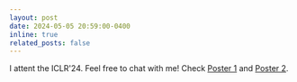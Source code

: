 ```yaml
---
layout: post
date: 2024-05-05 20:59:00-0400
inline: true
related_posts: false
---
```


I attent the ICLR'24. Feel free to chat with me! Check [Poster 1](https://iclr.cc/virtual/2024/poster/18353) and [Poster 2](https://iclr.cc/virtual/2024/poster/17382).
